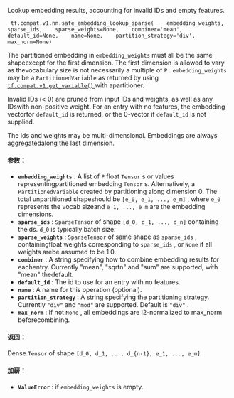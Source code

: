 Lookup embedding results, accounting for invalid IDs and empty features.

```
 tf.compat.v1.nn.safe_embedding_lookup_sparse(    embedding_weights,    sparse_ids,    sparse_weights=None,    combiner='mean',    default_id=None,    name=None,    partition_strategy='div',    max_norm=None) 
```

The partitioned embedding in  `embedding_weights`  must all be the same shapeexcept for the first dimension. The first dimension is allowed to vary as thevocabulary size is not necessarily a multiple of  `P` .   `embedding_weights` may be a  `PartitionedVariable`  as returned by using[ `tf.compat.v1.get_variable()` ](https://tensorflow.google.cn/api_docs/python/tf/compat/v1/get_variable) with apartitioner.

Invalid IDs (< 0) are pruned from input IDs and weights, as well as any IDswith non-positive weight. For an entry with no features, the embedding vectorfor  `default_id`  is returned, or the 0-vector if  `default_id`  is not supplied.

The ids and weights may be multi-dimensional. Embeddings are always aggregatedalong the last dimension.

#### 参数：
- **`embedding_weights`** :  A list of  `P`  float  `Tensor` s or values representingpartitioned embedding  `Tensor` s.  Alternatively, a  `PartitionedVariable` created by partitioning along dimension 0.  The total unpartitioned shapeshould be  `[e_0, e_1, ..., e_m]` , where  `e_0`  represents the vocab sizeand  `e_1, ..., e_m`  are the embedding dimensions.
- **`sparse_ids`** :  `SparseTensor`  of shape  `[d_0, d_1, ..., d_n]`  containing theids.  `d_0`  is typically batch size.
- **`sparse_weights`** :  `SparseTensor`  of same shape as  `sparse_ids` , containingfloat weights corresponding to  `sparse_ids` , or  `None`  if all weights arebe assumed to be 1.0.
- **`combiner`** : A string specifying how to combine embedding results for eachentry. Currently "mean", "sqrtn" and "sum" are supported, with "mean" thedefault.
- **`default_id`** : The id to use for an entry with no features.
- **`name`** : A name for this operation (optional).
- **`partition_strategy`** : A string specifying the partitioning strategy. Currently `"div"`  and  `"mod"`  are supported. Default is  `"div"` .
- **`max_norm`** : If not  `None` , all embeddings are l2-normalized to max_norm beforecombining.


#### 返回：
Dense  `Tensor`  of shape  `[d_0, d_1, ..., d_{n-1}, e_1, ..., e_m]` .

#### 加薪：
- **`ValueError`** : if  `embedding_weights`  is empty.

